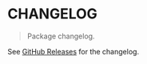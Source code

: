 # CHANGELOG

> Package changelog.

See [GitHub Releases](https://github.com/stdlib-js/utils-map-arguments/releases) for the changelog.